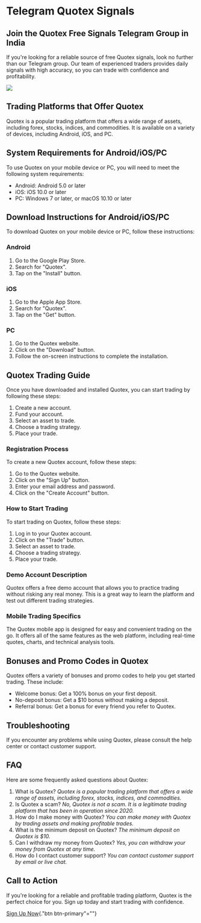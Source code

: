 # Telegram Quotex Signals

## Join the Quotex Free Signals Telegram Group in India

If you\'re looking for a reliable source of free Quotex signals, look no
further than our Telegram group. Our team of experienced traders
provides daily signals with high accuracy, so you can trade with
confidence and profitability.

[![](https://static.quotex.io/files/8_en/300_250.jpg)](https://traff.sbs/brokerqxsignupf)

## Trading Platforms that Offer Quotex

Quotex is a popular trading platform that offers a wide range of assets,
including forex, stocks, indices, and commodities. It is available on a
variety of devices, including Android, iOS, and PC.

## System Requirements for Android/iOS/PC

To use Quotex on your mobile device or PC, you will need to meet the
following system requirements:

-   Android: Android 5.0 or later
-   iOS: iOS 10.0 or later
-   PC: Windows 7 or later, or macOS 10.10 or later

## Download Instructions for Android/iOS/PC

To download Quotex on your mobile device or PC, follow these
instructions:

### Android

1.  Go to the Google Play Store.
2.  Search for "Quotex".
3.  Tap on the "Install" button.

### iOS

1.  Go to the Apple App Store.
2.  Search for "Quotex".
3.  Tap on the "Get" button.

### PC

1.  Go to the Quotex website.
2.  Click on the "Download" button.
3.  Follow the on-screen instructions to complete the installation.

## Quotex Trading Guide

Once you have downloaded and installed Quotex, you can start trading by
following these steps:

1.  Create a new account.
2.  Fund your account.
3.  Select an asset to trade.
4.  Choose a trading strategy.
5.  Place your trade.

### Registration Process

To create a new Quotex account, follow these steps:

1.  Go to the Quotex website.
2.  Click on the "Sign Up" button.
3.  Enter your email address and password.
4.  Click on the "Create Account" button.

### How to Start Trading

To start trading on Quotex, follow these steps:

1.  Log in to your Quotex account.
2.  Click on the "Trade" button.
3.  Select an asset to trade.
4.  Choose a trading strategy.
5.  Place your trade.

### Demo Account Description

Quotex offers a free demo account that allows you to practice trading
without risking any real money. This is a great way to learn the
platform and test out different trading strategies.

### Mobile Trading Specifics

The Quotex mobile app is designed for easy and convenient trading on the
go. It offers all of the same features as the web platform, including
real-time quotes, charts, and technical analysis tools.

## Bonuses and Promo Codes in Quotex

Quotex offers a variety of bonuses and promo codes to help you get
started trading. These include:

-   Welcome bonus: Get a 100% bonus on your first deposit.
-   No-deposit bonus: Get a \$10 bonus without making a deposit.
-   Referral bonus: Get a bonus for every friend you refer to Quotex.

## Troubleshooting

If you encounter any problems while using Quotex, please consult the
help center or contact customer support.

## FAQ

Here are some frequently asked questions about Quotex:

1.  What is Quotex?
    *Quotex is a popular trading platform that offers a wide range of
    assets, including forex, stocks, indices, and commodities.*
2.  Is Quotex a scam?
    *No, Quotex is not a scam. It is a legitimate trading platform that
    has been in operation since 2020.*
3.  How do I make money with Quotex?
    *You can make money with Quotex by trading assets and making
    profitable trades.*
4.  What is the minimum deposit on Quotex?
    *The minimum deposit on Quotex is \$10.*
5.  Can I withdraw my money from Quotex?
    *Yes, you can withdraw your money from Quotex at any time.*
6.  How do I contact customer support?
    *You can contact customer support by email or live chat.*

## Call to Action

If you\'re looking for a reliable and profitable trading platform,
Quotex is the perfect choice for you. Sign up today and start trading
with confidence.

[Sign Up Now](\%22https://traff.sbs/brokerqxsignup\%22){."btn
btn-primary"=""}

